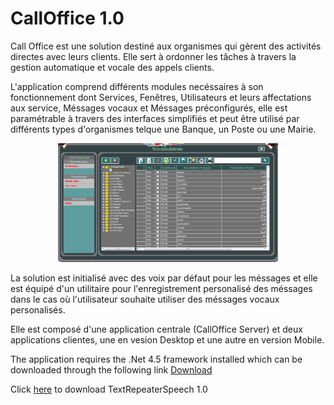 # CallOffice 1.0

Call Office est une solution destiné aux organismes qui gèrent des activités directes avec leurs clients. Elle sert à ordonner les tâches à travers la gestion automatique et vocale des appels clients.

L'application comprend différents modules necéssaires à son fonctionnement dont Services, Fenêtres, Utilisateurs et leurs affectations aux service, Méssages vocaux et Méssages préconfigurés, elle est paramétrable à travers des interfaces simplifiés et peut être utilisé par différents types d'organismes telque une Banque, un Poste ou une Mairie.

<p align="center">
  <img src="https://github.com/LPGTE/TextRepeaterSpeech/blob/master/project-5.png" width="70%" title="hover text">
</p>

La solution est initialisé avec des voix par défaut pour les méssages et elle est équipé d'un utilitaire pour l'enregistrement personalisé des méssages dans le cas où l'utilisateur souhaite utiliser des méssages vocaux personalisés.

Elle est composé d'une application centrale (CallOffice Server) et deux applications clientes, une en vesion Desktop et une autre en version Mobile. 


The application requires the .Net 4.5 framework installed which can be downloaded through the following link <a  href="https://www.microsoft.com/en-US/download/details.aspx?id=30653" >Download</a>

Click <a  href="https://github.com/anouarn/rdnti/blob/TextRepeaterSpeech-1.0/TextRepeaterSpeech.exe" >here</a> to download TextRepeaterSpeech 1.0
